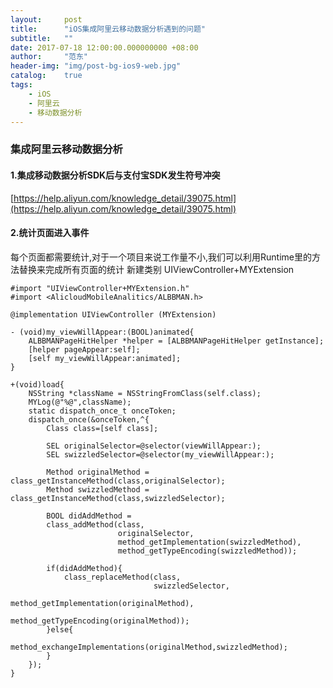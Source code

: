```yaml
---
layout:     post
title:      "iOS集成阿里云移动数据分析遇到的问题"
subtitle:   ""
date: 2017-07-18 12:00:00.000000000 +08:00
author:     "范东"
header-img: "img/post-bg-ios9-web.jpg"
catalog:    true
tags:
    - iOS
    - 阿里云
    - 移动数据分析
---
```


### 集成阿里云移动数据分析
#### 1.集成移动数据分析SDK后与支付宝SDK发生符号冲突
[https://help.aliyun.com/knowledge_detail/39075.html](https://help.aliyun.com/knowledge_detail/39075.html)

#### 2.统计页面进入事件
每个页面都需要统计,对于一个项目来说工作量不小,我们可以利用Runtime里的方法替换来完成所有页面的统计
新建类别
UIViewController+MYExtension
````
#import "UIViewController+MYExtension.h"
#import <AlicloudMobileAnalitics/ALBBMAN.h>

@implementation UIViewController (MYExtension)

- (void)my_viewWillAppear:(BOOL)animated{
    ALBBMANPageHitHelper *helper = [ALBBMANPageHitHelper getInstance];
    [helper pageAppear:self];
    [self my_viewWillAppear:animated];
}

+(void)load{
    NSString *className = NSStringFromClass(self.class);
    MYLog(@"%@",className);
    static dispatch_once_t onceToken;
    dispatch_once(&onceToken,^{
        Class class=[self class];
        
        SEL originalSelector=@selector(viewWillAppear:);
        SEL swizzledSelector=@selector(my_viewWillAppear:);
        
        Method originalMethod = class_getInstanceMethod(class,originalSelector);
        Method swizzledMethod = class_getInstanceMethod(class,swizzledSelector);
        
        BOOL didAddMethod =
        class_addMethod(class,
                        originalSelector,
                        method_getImplementation(swizzledMethod),
                        method_getTypeEncoding(swizzledMethod));
        
        if(didAddMethod){
            class_replaceMethod(class,
                                swizzledSelector,
                                method_getImplementation(originalMethod),
                                method_getTypeEncoding(originalMethod));
        }else{
            method_exchangeImplementations(originalMethod,swizzledMethod);
        }
    });
}
````

